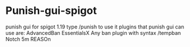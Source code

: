 # Punish-gui-spigot
punish gui for spigot 1.19
type /punish to use it
plugins that punish gui can use are:
  AdvancedBan
  EssentialsX
  Any ban plugin with syntax /tempban Notch 5m REASOn
